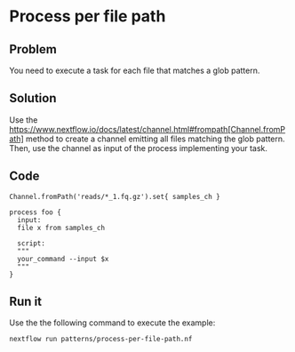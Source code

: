 # Process per file path  

## Problem 

You need to execute a task for each file that matches a glob pattern. 

## Solution

Use the https://www.nextflow.io/docs/latest/channel.html#frompath[Channel.fromPath] method to create a channel emitting all files matching the glob pattern. Then, use the channel as input of the process implementing your task. 


## Code 

    Channel.fromPath('reads/*_1.fq.gz').set{ samples_ch }

    process foo {
      input:
      file x from samples_ch

      script:
      """
      your_command --input $x
      """
    }



## Run it 

Use the the following command to execute the example:

    nextflow run patterns/process-per-file-path.nf

